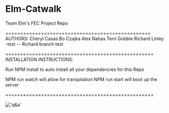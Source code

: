# Elm-Catwalk
Team Elm's FEC Project Repo

=================================================
AUTHORS:
Cheryl Casas
Bo Czajka
Alex Nahas
Terri Gobble
Richard Linley -test
 -- Richard branch test


==================================================
INSTALLATION INSTRUCTIONS:

Run NPM install to auto install all your dependencies for this Repo

NPM run watch will allow for transpilation
NPM run start will boot up the server

==================================================

!['q&a'](http://g.recordit.co/hvR0nW7XYI.gif|width=100)


